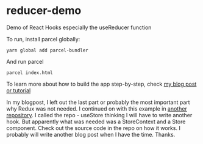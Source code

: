 # reducer-demo
Demo of React Hooks especially the useReducer function

To run, install parcel globally:
```
yarn global add parcel-bundler
```
And run parcel
```
parcel index.html
```

To learn more about how to build the app step-by-step, check [my blog post or tutorial](https://vijayt.com/post/good-bye-redux-global-state-using-react-hooks-and-usereducer-function/)

In my blogpost, I left out the last part or probably the most important part why Redux was not needed. I continued on with this example in [another repository](https://github.com/vijayst/useStore). I called the repo - useStore thinking I will have to write another hook. But apparently what was needed was a StoreContext and a Store component. Check out the source code in the repo on how it works. I probably will write another blog post when I have the time. Thanks.
